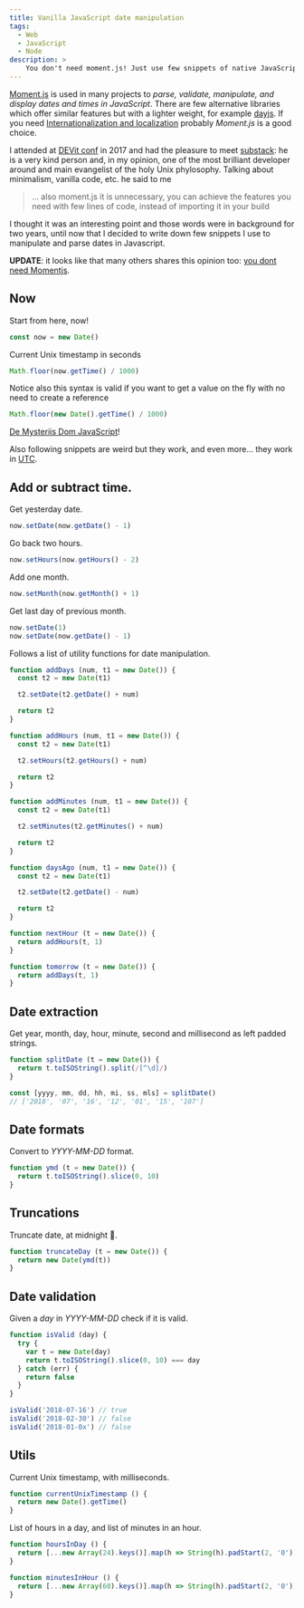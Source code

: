 ```yaml
---
title: Vanilla JavaScript date manipulation
tags:
  - Web
  - JavaScript
  - Node
description: >
    You don't need moment.js! Just use few snippets of native JavaScript code to parse and manipulate dates.
---
```


<div class="paper warning">
<a href="https://momentjs.com/">Moment.js</a> is used in many projects to <em>parse, validate, manipulate, and display dates and times in JavaScript</em>.
There are few alternative libraries which offer similar features but with a lighter weight, for example <a href="https://github.com/iamkun/dayjs">dayjs</a>.
If you need <a href="https://en.wikipedia.org/wiki/Internationalization_and_localization">Internationalization and localization</a> probably <em>Moment.js</em> is a good choice.
</div>

I attended at [DEVit conf](https://devitconf.org/) in 2017 and had the pleasure to meet [substack](https://github.com/substack): he is a very kind person and, in my opinion, one of the most brilliant developer around and main evangelist of the holy Unix phylosophy.
Talking about minimalism, vanilla code, etc. he said to me

> ... also moment.js it is unnecessary, you can achieve the features you need with few lines of code, instead of importing it in your build

I thought it was an interesting point and those words were in background for two years, until now that I decided to write down few snippets I use to manipulate and parse dates in Javascript.

<div class="paper info">
  <b>UPDATE</b>: it looks like that many others shares this opinion too: <a href="https://github.com/you-dont-need/You-Dont-Need-Momentjs" target="_blank">you dont need Momentjs</a>.
</div>

## Now

Start from here, now!

```javascript
const now = new Date()
```

Current Unix timestamp in seconds

```javascript
Math.floor(now.getTime() / 1000)
```

Notice also this syntax is valid if you want to get a value on the fly with no need to create a reference

```javascript
Math.floor(new Date().getTime() / 1000)
```

[De Mysteriis Dom JavaScript](https://www.youtube.com/watch?v=qcS0CVJ1KPg)!

Also following snippets are weird but they work, and even more... they work in [UTC].

## Add or subtract time.

Get yesterday date.

```javascript
now.setDate(now.getDate() - 1)
```

Go back two hours.

```javascript
now.setHours(now.getHours() - 2)
```

Add one month.

```javascript
now.setMonth(now.getMonth() + 1)
```

Get last day of previous month.

```javascript
now.setDate(1)
now.setDate(now.getDate() - 1)
```

Follows a list of utility functions for date manipulation.

```js
function addDays (num, t1 = new Date()) {
  const t2 = new Date(t1)

  t2.setDate(t2.getDate() + num)

  return t2
}

function addHours (num, t1 = new Date()) {
  const t2 = new Date(t1)

  t2.setHours(t2.getHours() + num)

  return t2
}

function addMinutes (num, t1 = new Date()) {
  const t2 = new Date(t1)

  t2.setMinutes(t2.getMinutes() + num)

  return t2
}

function daysAgo (num, t1 = new Date()) {
  const t2 = new Date(t1)

  t2.setDate(t2.getDate() - num)

  return t2
}

function nextHour (t = new Date()) {
  return addHours(t, 1)
}

function tomorrow (t = new Date()) {
  return addDays(t, 1)
}
```

## Date extraction

Get year, month, day, hour, minute, second and millisecond as left padded strings.

```javascript
function splitDate (t = new Date()) {
  return t.toISOString().split(/[^\d]/)
}

const [yyyy, mm, dd, hh, mi, ss, mls] = splitDate()
// ['2018', '07', '16', '12', '01', '15', '107']
```

## Date formats

Convert to *YYYY-MM-DD* format.

```javascript
function ymd (t = new Date()) {
  return t.toISOString().slice(0, 10)
}
```

## Truncations

Truncate date, at midnight 🧙.

```javascript
function truncateDay (t = new Date()) {
  return new Date(ymd(t))
}
```

## Date validation

Given a *day* in *YYYY-MM-DD* check if it is valid.

```javascript
function isValid (day) {
  try {
    var t = new Date(day)
    return t.toISOString().slice(0, 10) === day
  } catch (err) {
    return false
  }
}

isValid('2018-07-16') // true
isValid('2018-02-30') // false
isValid('2018-01-0x') // false
```

## Utils

Current Unix timestamp, with milliseconds.

```js
function currentUnixTimestamp () {
  return new Date().getTime()
}
```

List of hours in a day, and list of minutes in an hour.

```js
function hoursInDay () {
  return [...new Array(24).keys()].map(h => String(h).padStart(2, '0'))
}

function minutesInHour () {
  return [...new Array(60).keys()].map(h => String(h).padStart(2, '0'))
}
```

[UTC]: https://en.wikipedia.org/wiki/Coordinated_Universal_Time "Coordinated Universal Time"
